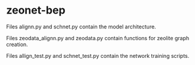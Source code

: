 # zeonet-bep

Files alignn.py and schnet.py contain the model architecture.

Files zeodata_alignn.py and zeodata.py contain functions for zeolite graph creation.

Files allign_test.py and schnet_test.py contain the network training scripts.
